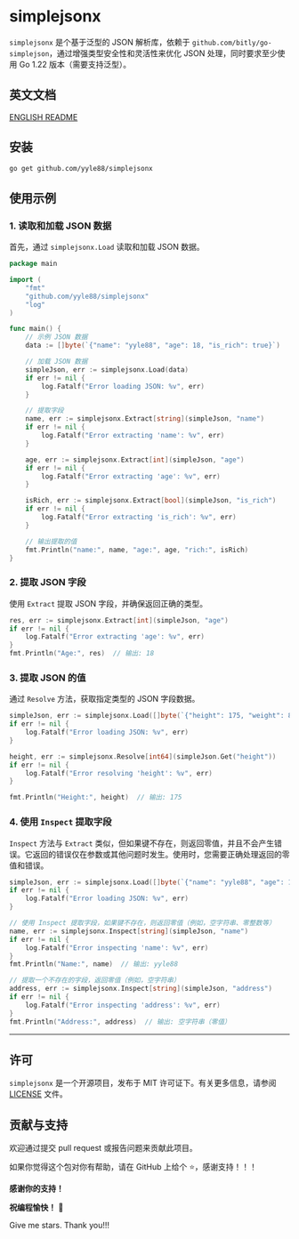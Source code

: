 # simplejsonx

`simplejsonx` 是个基于泛型的 JSON 解析库，依赖于 `github.com/bitly/go-simplejson`，通过增强类型安全性和灵活性来优化 JSON 处理，同时要求至少使用 Go 1.22 版本（需要支持泛型）。

## 英文文档

[ENGLISH README](README.md)

## 安装

```bash
go get github.com/yyle88/simplejsonx
```

## 使用示例

### 1. 读取和加载 JSON 数据

首先，通过 `simplejsonx.Load` 读取和加载 JSON 数据。

```go
package main

import (
	"fmt"
	"github.com/yyle88/simplejsonx"
	"log"
)

func main() {
	// 示例 JSON 数据
	data := []byte(`{"name": "yyle88", "age": 18, "is_rich": true}`)

	// 加载 JSON 数据
	simpleJson, err := simplejsonx.Load(data)
	if err != nil {
		log.Fatalf("Error loading JSON: %v", err)
	}

	// 提取字段
	name, err := simplejsonx.Extract[string](simpleJson, "name")
	if err != nil {
		log.Fatalf("Error extracting 'name': %v", err)
	}

	age, err := simplejsonx.Extract[int](simpleJson, "age")
	if err != nil {
		log.Fatalf("Error extracting 'age': %v", err)
	}

	isRich, err := simplejsonx.Extract[bool](simpleJson, "is_rich")
	if err != nil {
		log.Fatalf("Error extracting 'is_rich': %v", err)
	}

	// 输出提取的值
	fmt.Println("name:", name, "age:", age, "rich:", isRich)
}
```

### 2. 提取 JSON 字段

使用 `Extract` 提取 JSON 字段，并确保返回正确的类型。

```go
res, err := simplejsonx.Extract[int](simpleJson, "age")
if err != nil {
    log.Fatalf("Error extracting 'age': %v", err)
}
fmt.Println("Age:", res)  // 输出: 18
```

### 3. 提取 JSON 的值

通过 `Resolve` 方法，获取指定类型的 JSON 字段数据。

```go
simpleJson, err := simplejsonx.Load([]byte(`{"height": 175, "weight": 80}`))
if err != nil {
	log.Fatalf("Error loading JSON: %v", err)
}

height, err := simplejsonx.Resolve[int64](simpleJson.Get("height"))
if err != nil {
	log.Fatalf("Error resolving 'height': %v", err)
}

fmt.Println("Height:", height)  // 输出: 175
```

### 4. 使用 `Inspect` 提取字段

`Inspect` 方法与 `Extract` 类似，但如果键不存在，则返回零值，并且不会产生错误。它返回的错误仅在参数或其他问题时发生。使用时，您需要正确处理返回的零值和错误。

```go
simpleJson, err := simplejsonx.Load([]byte(`{"name": "yyle88", "age": 18}`))
if err != nil {
	log.Fatalf("Error loading JSON: %v", err)
}

// 使用 Inspect 提取字段，如果键不存在，则返回零值（例如，空字符串、零整数等）
name, err := simplejsonx.Inspect[string](simpleJson, "name")
if err != nil {
    log.Fatalf("Error inspecting 'name': %v", err)
}
fmt.Println("Name:", name)  // 输出: yyle88

// 提取一个不存在的字段，返回零值（例如，空字符串）
address, err := simplejsonx.Inspect[string](simpleJson, "address")
if err != nil {
    log.Fatalf("Error inspecting 'address': %v", err)
}
fmt.Println("Address:", address)  // 输出: 空字符串（零值）
```

---

## 许可

`simplejsonx` 是一个开源项目，发布于 MIT 许可证下。有关更多信息，请参阅 [LICENSE](LICENSE) 文件。

## 贡献与支持

欢迎通过提交 pull request 或报告问题来贡献此项目。

如果你觉得这个包对你有帮助，请在 GitHub 上给个 ⭐，感谢支持！！！

**感谢你的支持！**

**祝编程愉快！** 🎉

Give me stars. Thank you!!!
